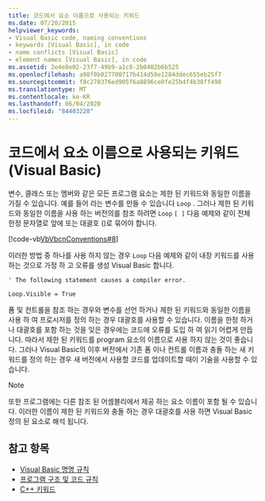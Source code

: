 ```yaml
---
title: 코드에서 요소 이름으로 사용되는 키워드
ms.date: 07/20/2015
helpviewer_keywords:
- Visual Basic code, naming conventions
- keywords [Visual Basic], in code
- name conflicts [Visual Basic]
- element names [Visual Basic], in code
ms.assetid: 2e4e8e02-23f7-49b9-a1c8-2b0402b6b525
ms.openlocfilehash: a98f0b027700717b414d58e1284ddec655eb25f7
ms.sourcegitcommit: f8c270376ed905f6a8896ce0fe25b4f4b38ff498
ms.translationtype: MT
ms.contentlocale: ko-KR
ms.lasthandoff: 06/04/2020
ms.locfileid: "84403228"
---
```

# <a name="keywords-as-element-names-in-code-visual-basic"></a>코드에서 요소 이름으로 사용되는 키워드(Visual Basic)
변수, 클래스 또는 멤버와 같은 모든 프로그램 요소는 제한 된 키워드와 동일한 이름을 가질 수 있습니다. 예를 들어 라는 변수를 만들 수 있습니다 `Loop` . 그러나 제한 된 키워드와 동일한 이름을 사용 하는 버전의를 참조 하려면 `Loop` `[ ]` 다음 예제와 같이 전체 한정 문자열로 앞에 또는 대괄호 ()로 묶어야 합니다.  
  
 [!code-vb[VbVbcnConventions#8](~/samples/snippets/visualbasic/VS_Snippets_VBCSharp/VbVbcnConventions/VB/Class1.vb#8)]  
  
 이러한 방법 중 하나를 사용 하지 않는 경우 `Loop` 다음 예제와 같이 내장 키워드를 사용 하는 것으로 가정 하 고 오류를 생성 Visual Basic 합니다.  
  
 `' The following statement causes a compiler error.`  
  
 `Loop.Visible = True`  
  
 폼 및 컨트롤을 참조 하는 경우와 변수를 선언 하거나 제한 된 키워드와 동일한 이름을 사용 하 여 프로시저를 정의 하는 경우 대괄호를 사용할 수 있습니다. 이름을 한정 하거나 대괄호를 포함 하는 것을 잊은 경우에는 코드에 오류를 도입 하 여 읽기 어렵게 만듭니다. 따라서 제한 된 키워드를 program 요소의 이름으로 사용 하지 않는 것이 좋습니다. 그러나 Visual Basic의 이후 버전에서 기존 폼 이나 컨트롤 이름과 충돌 하는 새 키워드를 정의 하는 경우 새 버전에서 사용할 코드를 업데이트할 때이 기술을 사용할 수 있습니다.  
  
> [!NOTE]
> 또한 프로그램에는 다른 참조 된 어셈블리에서 제공 하는 요소 이름이 포함 될 수 있습니다. 이러한 이름이 제한 된 키워드와 충돌 하는 경우 대괄호를 사용 하면 Visual Basic 정의 된 요소로 해석 됩니다.  
  
## <a name="see-also"></a>참고 항목

- [Visual Basic 명명 규칙](naming-conventions.md)
- [프로그램 구조 및 코드 규칙](program-structure-and-code-conventions.md)
- [C++ 키워드](../../language-reference/keywords/index.md)
